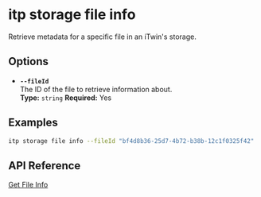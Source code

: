 # itp storage file info

Retrieve metadata for a specific file in an iTwin's storage.

## Options

- **`--fileId`**  
  The ID of the file to retrieve information about.  
  **Type:** `string` **Required:** Yes

## Examples

```bash
itp storage file info --fileId "bf4d8b36-25d7-4b72-b38b-12c1f0325f42"
```

## API Reference

[Get File Info](https://developer.bentley.com/apis/storage/operations/get-file/)
